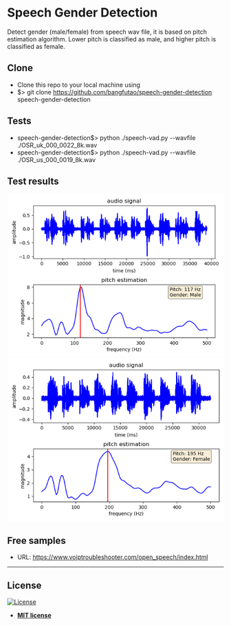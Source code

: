 # Speech Gender Detection

Detect gender (male/female) from speech wav file, it is based on pitch estimation algorithm.
Lower pitch is classified as male, and higher pitch is classified as female.

## Clone

- Clone this repo to your local machine using
- $> git clone https://github.com/bangfutao/speech-gender-detection speech-gender-detection
  
## Tests

- speech-gender-detection$> python ./speech-vad.py --wavfile ./OSR_uk_000_0022_8k.wav
- speech-gender-detection$> python ./speech-vad.py --wavfile ./OSR_us_000_0019_8k.wav

## Test results

   ![plot](Figure_1-M.png)
   ![plot](Figure_2-F.png)

## Free samples
- URL: https://www.voiptroubleshooter.com/open_speech/index.html


---
## License

[![License](http://img.shields.io/:license-mit-blue.svg?style=flat-square)](http://badges.mit-license.org)
- **[MIT license](http://opensource.org/licenses/mit-license.php)**
